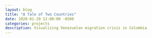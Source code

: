 ```yaml
---
layout: blog
title: "A Tale of Two Countries"
date: 2020-01-20 12:00:00 -0500
categories: projects
description: Visualizing Venezuelan migration crisis in Colombia
---
```

